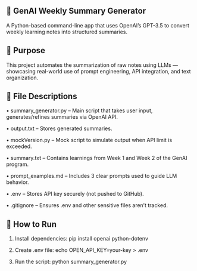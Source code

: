 🧠 GenAI Weekly Summary Generator
--------------------------------

A Python-based command-line app that uses OpenAI’s GPT-3.5 to convert weekly learning notes into structured summaries.

🎯 Purpose
----------
This project automates the summarization of raw notes using LLMs — showcasing real-world use of prompt engineering, API integration, and text organization.

📁 File Descriptions
--------------------

• summary_generator.py – Main script that takes user input, generates/refines summaries via OpenAI API.

• output.txt – Stores generated summaries.

• mockVersion.py – Mock script to simulate output when API limit is exceeded.

• summary.txt – Contains learnings from Week 1 and Week 2 of the GenAI program.

• prompt_examples.md – Includes 3 clear prompts used to guide LLM behavior.

• .env – Stores API key securely (not pushed to GitHub).

• .gitignore – Ensures .env and other sensitive files aren’t tracked.

🚀 How to Run
-------------

1. Install dependencies:
   pip install openai python-dotenv

2. Create .env file:
   echo OPEN_API_KEY=your-key > .env

3. Run the script:
   python summary_generator.py
